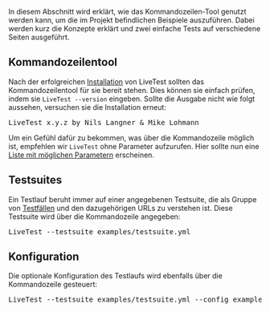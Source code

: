 In diesem Abschnitt wird erklärt, wie das Kommandozeilen-Tool genutzt werden kann, um die im Projekt befindlichen Beispiele auszuführen. Dabei werden kurz die Konzepte erklärt und zwei einfache Tests auf verschiedene Seiten ausgeführt.

## Kommandozeilentool
Nach der erfolgreichen [Installation](Erste-Schritte|Installation) von LiveTest sollten das Kommandozeilentool für sie bereit stehen. Dies können sie einfach prüfen, indem sie <code>LiveTest --version</code> eingeben. Sollte die Ausgabe nicht wie folgt aussehen, versuchen sie die Installation erneut:
<pre>LiveTest x.y.z by Nils Langner & Mike Lohmann</pre>

Um ein Gefühl dafür zu bekommen, was über die Kommandozeile möglich ist, empfehlen wir <code>LiveTest</code> ohne Parameter aufzurufen. Hier sollte nun eine [Liste mit möglichen Parametern](Erste-Schritte|Kommandozeilen-Parameter) erscheinen.

## Testsuites
Ein Testlauf beruht immer auf einer angegebenen Testsuite, die als Gruppe von [Testfällen](Erste-Schritte|Testfälle) und den dazugehörigen URLs zu verstehen ist. Diese Testsuite wird über die Kommandozeile angegeben:

<pre>LiveTest --testsuite examples/testsuite.yml</pre>

## Konfiguration
Die optionale Konfiguration des Testlaufs wird ebenfalls über die Kommandozeile gesteuert:

<pre>LiveTest --testsuite examples/testsuite.yml --config examples/config.yml</pre>